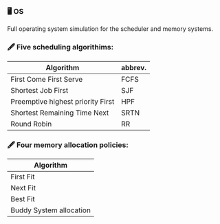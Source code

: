 ### :desktop_computer: OS
Full operating system simulation for the scheduler and memory systems.


### :fountain_pen: Five scheduling algorithims:
| Algorithm | abbrev.  |
|---|---|
| First Come First Serve            | FCFS |
| Shortest Job First                | SJF  |
| Preemptive highest priority First | HPF  |
| Shortest Remaining Time Next      | SRTN |
| Round Robin                       | RR   |

### :fountain_pen: Four memory allocation policies:
| Algorithm |
|---|
| First Fit  |
| Next Fit   |
| Best Fit   | 
| Buddy System allocation| 

